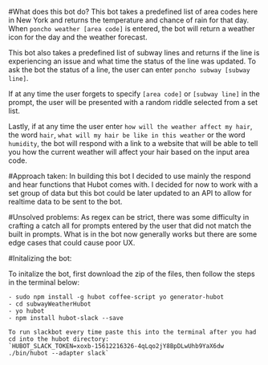 #What does this bot do?
This bot takes a predefined list of area codes here in New York and returns the temperature and chance of rain for that day. When  `poncho weather [area code]` is entered, the bot will return a weather icon for the day and the weather forecast.

This bot also takes a predefined list of subway lines and returns if the line is experiencing an issue and what time the status of the line was updated. To ask the bot the status of a line, the user can enter `poncho subway [subway line]`.

If at any time the user forgets to specify `[area code]` or `[subway line]` in the prompt, the user will be presented with a random riddle selected from a set list.

Lastly, if at any time the user enter `how will the weather affect my hair`, the word `hair`, `what will my hair be like in this weather` or the word `humidity`, the bot will respond with a link to a website that will be able to tell you how the current weather will affect your hair based on the input area code.

#Approach taken:
In building this bot I decided to use mainly the respond and hear functions that Hubot comes with. I decided for now to work with a set group of data but this bot could be later updated to an API to allow for realtime data to be sent to the bot.

#Unsolved problems:
As regex can be strict, there was some difficulty in crafting a catch all for prompts entered by the user that did not match the built in prompts. What is in the bot now generally works but there are some edge cases that could cause poor UX. 

#Initalizing the bot:

To initalize the bot, first download the zip of the files, then follow the steps in the terminal below:

    - sudo npm install -g hubot coffee-script yo generator-hubot
    - cd subwayWeatherHubot
    - yo hubot
    - npm install hubot-slack --save
    
    To run slackbot every time paste this into the terminal after you had cd into the hubot directory:
    `HUBOT_SLACK_TOKEN=xoxb-15612216326-4qLqo2jY8BpDLwUhb9YaX6dw ./bin/hubot --adapter slack`